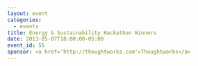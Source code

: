```yaml
---
layout: event
categories: 
  - events
title: Energy & Sustainability Hackathon Winners
date: 2013-05-07T18:00:00-05:00
event_id: 55
sponsor: <a href='http://thoughtworks.com'>Thoughtworks</a>
---
```



